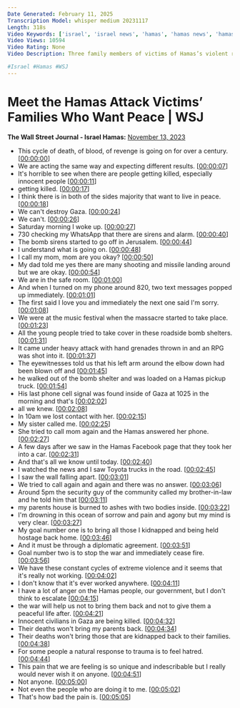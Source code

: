```yaml
---
Date Generated: February 11, 2025
Transcription Model: whisper medium 20231117
Length: 318s
Video Keywords: ['israel', 'israel news', 'hamas', 'hamas news', 'hamas attack israel', 'families speak out', 'israeli families killed', 'israeli parents', 'hamas attack victims', 'peace in the middle east', 'wsj', 'israel hamas war', 'war in israel', 'palestine', 'gaza', 'interview', 'interview with hamas survivor', 'interview with israeli survivors', 'hostages', 'killed', 'peace', 'war', 'Gaza Strip', 'Rachel Goldberg', 'Hersh Goldberg-Polin', 'Maoz Inon', 'Bilha Inon', 'Yakovi Inon', 'Neta Heiman', 'Ditza Heiman', 'october 7 israel', 'war update', 'wonews']
Video Views: 10594
Video Rating: None
Video Description: Three family members of victims of Hamas’s violent rampage in southern Israel on Oct. 7 spoke to The Wall Street Journal about why they are committed to promoting peace amid the war in Gaza.

#Israel #Hamas #WSJ
---
```


# Meet the Hamas Attack Victims’ Families Who Want Peace | WSJ
**The Wall Street Journal - Israel Hamas:** [November 13, 2023](https://www.youtube.com/watch?v=zoOOT4Vwimg)
*  This cycle of death, of blood, of revenge is going on for over a century. [[00:00:00](https://www.youtube.com/watch?v=zoOOT4Vwimg&t=0.0s)]
*  We are acting the same way and expecting different results. [[00:00:07](https://www.youtube.com/watch?v=zoOOT4Vwimg&t=7.92s)]
*  It's horrible to see when there are people getting killed, especially innocent people [[00:00:11](https://www.youtube.com/watch?v=zoOOT4Vwimg&t=11.58s)]
*  getting killed. [[00:00:17](https://www.youtube.com/watch?v=zoOOT4Vwimg&t=17.8s)]
*  I think there is in both of the sides majority that want to live in peace. [[00:00:18](https://www.youtube.com/watch?v=zoOOT4Vwimg&t=18.8s)]
*  We can't destroy Gaza. [[00:00:24](https://www.youtube.com/watch?v=zoOOT4Vwimg&t=24.36s)]
*  We can't. [[00:00:26](https://www.youtube.com/watch?v=zoOOT4Vwimg&t=26.52s)]
*  Saturday morning I woke up. [[00:00:27](https://www.youtube.com/watch?v=zoOOT4Vwimg&t=27.52s)]
*  730 checking my WhatsApp that there are sirens and alarm. [[00:00:40](https://www.youtube.com/watch?v=zoOOT4Vwimg&t=40.04s)]
*  The bomb sirens started to go off in Jerusalem. [[00:00:44](https://www.youtube.com/watch?v=zoOOT4Vwimg&t=44.96s)]
*  I understand what is going on. [[00:00:48](https://www.youtube.com/watch?v=zoOOT4Vwimg&t=48.08s)]
*  I call my mom, mom are you okay? [[00:00:50](https://www.youtube.com/watch?v=zoOOT4Vwimg&t=50.08s)]
*  My dad told me yes there are many shooting and missile landing around but we are okay. [[00:00:54](https://www.youtube.com/watch?v=zoOOT4Vwimg&t=54.24s)]
*  We are in the safe room. [[00:01:00](https://www.youtube.com/watch?v=zoOOT4Vwimg&t=60.08s)]
*  And when I turned on my phone around 820, two text messages popped up immediately. [[00:01:01](https://www.youtube.com/watch?v=zoOOT4Vwimg&t=61.6s)]
*  The first said I love you and immediately the next one said I'm sorry. [[00:01:08](https://www.youtube.com/watch?v=zoOOT4Vwimg&t=68.2s)]
*  We were at the music festival when the massacre started to take place. [[00:01:23](https://www.youtube.com/watch?v=zoOOT4Vwimg&t=83.56s)]
*  All the young people tried to take cover in these roadside bomb shelters. [[00:01:31](https://www.youtube.com/watch?v=zoOOT4Vwimg&t=91.88000000000001s)]
*  It came under heavy attack with hand grenades thrown in and an RPG was shot into it. [[00:01:37](https://www.youtube.com/watch?v=zoOOT4Vwimg&t=97.36000000000001s)]
*  The eyewitnesses told us that his left arm around the elbow down had been blown off and [[00:01:45](https://www.youtube.com/watch?v=zoOOT4Vwimg&t=105.88s)]
*  he walked out of the bomb shelter and was loaded on a Hamas pickup truck. [[00:01:54](https://www.youtube.com/watch?v=zoOOT4Vwimg&t=114.6s)]
*  His last phone cell signal was found inside of Gaza at 1025 in the morning and that's [[00:02:02](https://www.youtube.com/watch?v=zoOOT4Vwimg&t=122.16s)]
*  all we knew. [[00:02:08](https://www.youtube.com/watch?v=zoOOT4Vwimg&t=128.4s)]
*  In 10am we lost contact with her. [[00:02:15](https://www.youtube.com/watch?v=zoOOT4Vwimg&t=135.64s)]
*  My sister called me. [[00:02:25](https://www.youtube.com/watch?v=zoOOT4Vwimg&t=145.16s)]
*  She tried to call mom again and the Hamas answered her phone. [[00:02:27](https://www.youtube.com/watch?v=zoOOT4Vwimg&t=147.11999999999998s)]
*  A few days after we saw in the Hamas Facebook page that they took her into a car. [[00:02:31](https://www.youtube.com/watch?v=zoOOT4Vwimg&t=151.88s)]
*  And that's all we know until today. [[00:02:40](https://www.youtube.com/watch?v=zoOOT4Vwimg&t=160.92s)]
*  I watched the news and I saw Toyota trucks in the road. [[00:02:45](https://www.youtube.com/watch?v=zoOOT4Vwimg&t=165.64s)]
*  I saw the wall falling apart. [[00:03:01](https://www.youtube.com/watch?v=zoOOT4Vwimg&t=181.6s)]
*  We tried to call again and again and there was no answer. [[00:03:06](https://www.youtube.com/watch?v=zoOOT4Vwimg&t=186.11999999999998s)]
*  Around 5pm the security guy of the community called my brother-in-law and he told him that [[00:03:11](https://www.youtube.com/watch?v=zoOOT4Vwimg&t=191.32s)]
*  my parents house is burned to ashes with two bodies inside. [[00:03:22](https://www.youtube.com/watch?v=zoOOT4Vwimg&t=202.23999999999998s)]
*  I'm drowning in this ocean of sorrow and pain and agony but my mind is very clear. [[00:03:27](https://www.youtube.com/watch?v=zoOOT4Vwimg&t=207.24s)]
*  My goal number one is to bring all those I kidnapped and being held hostage back home. [[00:03:46](https://www.youtube.com/watch?v=zoOOT4Vwimg&t=226.68s)]
*  And it must be through a diplomatic agreement. [[00:03:51](https://www.youtube.com/watch?v=zoOOT4Vwimg&t=231.96s)]
*  Goal number two is to stop the war and immediately cease fire. [[00:03:56](https://www.youtube.com/watch?v=zoOOT4Vwimg&t=236.24s)]
*  We have these constant cycles of extreme violence and it seems that it's really not working. [[00:04:02](https://www.youtube.com/watch?v=zoOOT4Vwimg&t=242.68s)]
*  I don't know that it's ever worked anywhere. [[00:04:11](https://www.youtube.com/watch?v=zoOOT4Vwimg&t=251.88s)]
*  I have a lot of anger on the Hamas people, our government, but I don't think to escalate [[00:04:15](https://www.youtube.com/watch?v=zoOOT4Vwimg&t=255.0s)]
*  the war will help us not to bring them back and not to give them a peaceful life after. [[00:04:21](https://www.youtube.com/watch?v=zoOOT4Vwimg&t=261.64s)]
*  Innocent civilians in Gaza are being killed. [[00:04:32](https://www.youtube.com/watch?v=zoOOT4Vwimg&t=272.15999999999997s)]
*  Their deaths won't bring my parents back. [[00:04:34](https://www.youtube.com/watch?v=zoOOT4Vwimg&t=274.68s)]
*  Their deaths won't bring those that are kidnapped back to their families. [[00:04:38](https://www.youtube.com/watch?v=zoOOT4Vwimg&t=278.52s)]
*  For some people a natural response to trauma is to feel hatred. [[00:04:44](https://www.youtube.com/watch?v=zoOOT4Vwimg&t=284.68s)]
*  This pain that we are feeling is so unique and indescribable but I really would never wish it on anyone. [[00:04:51](https://www.youtube.com/watch?v=zoOOT4Vwimg&t=291.52s)]
*  Not anyone. [[00:05:00](https://www.youtube.com/watch?v=zoOOT4Vwimg&t=300.52s)]
*  Not even the people who are doing it to me. [[00:05:02](https://www.youtube.com/watch?v=zoOOT4Vwimg&t=302.52s)]
*  That's how bad the pain is. [[00:05:05](https://www.youtube.com/watch?v=zoOOT4Vwimg&t=305.52s)]
